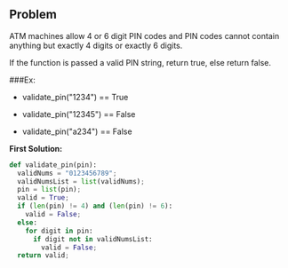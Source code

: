 ## Problem

ATM machines allow 4 or 6 digit PIN codes and PIN codes cannot contain anything but exactly 4 digits or exactly 6 digits.

If the function is passed a valid PIN string, return true, else return false.

###Ex: 

* validate_pin("1234") == True

* validate_pin("12345") == False

* validate_pin("a234") == False

**First Solution:**
```python
def validate_pin(pin):
  validNums = "0123456789";
  validNumsList = list(validNums);
  pin = list(pin);
  valid = True;
  if (len(pin) != 4) and (len(pin) != 6):
    valid = False;
  else:
    for digit in pin:
      if digit not in validNumsList:
        valid = False;
  return valid;       
```
